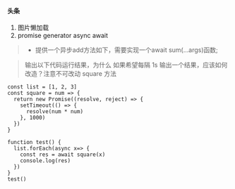 #### 头条
1. 图片懒加载
2. promise generator async await
>  - 提供一个异步add方法如下，需要实现一个await sum(...args)函数;


> 输出以下代码运行结果，为什么
> 如果希望每隔 1s 输出一个结果，应该如何改造？注意不可改动 square 方法

```
const list = [1, 2, 3]
const square = num => {
  return new Promise((resolve, reject) => {
    setTimeout(() => {
      resolve(num * num)
    }, 1000)
  })
}

function test() {
  list.forEach(async x=> {
    const res = await square(x)
    console.log(res)
  })
}
test()

```